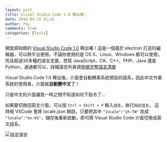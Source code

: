 ```yaml
---
layout: post
title: Visual Studio Code 1.0 釋出囉！
date: 2016-04-15 01:41
author: Poy
comments: true
categories: [Tools]
---
```

開放原始碼的 [Visual Studio Code 1.0](https://www.visualstudio.com/zh-tw/products/code-vs.aspx) 釋出囉！這是一個基於 electron 打造的編輯器，可以跨平台使用，不論你使用的是 OS X、Linux、Windows 都可以使用，而且超過30多種的語言支援，想寫 JavaScript、C#、C++、PHP、Java 還是 Python，通通都可以，詳細語言列表請[參閱完整語言清單](https://code.visualstudio.com/docs/languages/overview)

Visual Studio Code 1.0 釋出後，介面會自動轉乘系統預設的語系，因此中文作業系統的使用者，介面就**自動變中文**了！

只是中文的介面讓我一時之間不知道如何下指令了...

如果要切換回英文介面，可以按 `Ctrl + Shift + P` 輸入`語言`，執行`設定語言`， 這時候 VSCode 會將 locale.json 開啟，只要把其中 `"locale":"zh-TW"` 改成 `"locale":"en-US"`，儲存後重新啟動，即可將 Visual Studio Code 介面切換成英文語系。

![設定語言](http://i.imgur.com/oUXS0wh.png)
